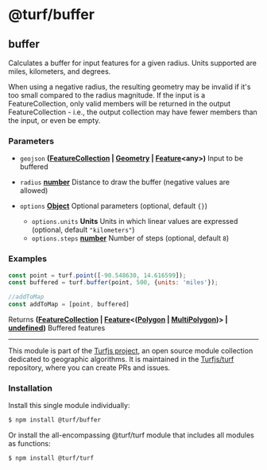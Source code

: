 # @turf/buffer

<!-- Generated by documentation.js. Update this documentation by updating the source code. -->

## buffer

Calculates a buffer for input features for a given radius. Units supported are miles, kilometers, and degrees.

When using a negative radius, the resulting geometry may be invalid if
it's too small compared to the radius magnitude. If the input is a
FeatureCollection, only valid members will be returned in the output
FeatureCollection - i.e., the output collection may have fewer members than
the input, or even be empty.

### Parameters

*   `geojson` **([FeatureCollection][1] | [Geometry][2] | [Feature][3]\<any>)** Input to be buffered
*   `radius` **[number][4]** Distance to draw the buffer (negative values are allowed)
*   `options` **[Object][5]** Optional parameters (optional, default `{}`)

    *   `options.units` **Units** Units in which linear values are expressed (optional, default `"kilometers"`)
    *   `options.steps` **[number][4]** Number of steps (optional, default `8`)

### Examples

```javascript
const point = turf.point([-90.548630, 14.616599]);
const buffered = turf.buffer(point, 500, {units: 'miles'});

//addToMap
const addToMap = [point, buffered]
```

Returns **([FeatureCollection][1] | [Feature][3]<([Polygon][6] | [MultiPolygon][7])> | [undefined][8])** Buffered features

[1]: https://tools.ietf.org/html/rfc7946#section-3.3

[2]: https://tools.ietf.org/html/rfc7946#section-3.1

[3]: https://tools.ietf.org/html/rfc7946#section-3.2

[4]: https://developer.mozilla.org/docs/Web/JavaScript/Reference/Global_Objects/Number

[5]: https://developer.mozilla.org/docs/Web/JavaScript/Reference/Global_Objects/Object

[6]: https://tools.ietf.org/html/rfc7946#section-3.1.6

[7]: https://tools.ietf.org/html/rfc7946#section-3.1.7

[8]: https://developer.mozilla.org/docs/Web/JavaScript/Reference/Global_Objects/undefined

<!-- This file is automatically generated. Please don't edit it directly. If you find an error, edit the source file of the module in question (likely index.js or index.ts), and re-run "yarn docs" from the root of the turf project. -->

---

This module is part of the [Turfjs project](https://turfjs.org/), an open source module collection dedicated to geographic algorithms. It is maintained in the [Turfjs/turf](https://github.com/Turfjs/turf) repository, where you can create PRs and issues.

### Installation

Install this single module individually:

```sh
$ npm install @turf/buffer
```

Or install the all-encompassing @turf/turf module that includes all modules as functions:

```sh
$ npm install @turf/turf
```
